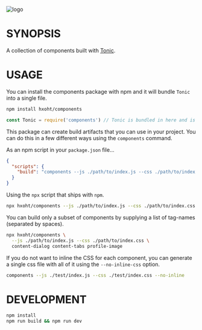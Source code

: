 ![logo](https://raw.githubusercontent.com/hxoht/tonic/addimage/readme-tonic.png)

# SYNOPSIS
A collection of components built with [Tonic](https://github.com/hxoht/tonic).

# USAGE
You can install the components package with npm and it will bundle `Tonic` into
a single file.

```bash
npm install hxoht/components
```

```js
const Tonic = require('components') // Tonic is bundled in here and is the only export.
```

This package can create build artifacts that you can use in your project. You
can do this in a few different ways using the `components` command.

As an npm script in your `package.json` file...

```json
{
  "scripts": {
    "build": "components --js ./path/to/index.js --css ./path/to/index.css"
  }
}
```

Using the `npx` script that ships with `npm`.

```bash
npx hxoht/components --js ./path/to/index.js --css ./path/to/index.css
```

You can build only a subset of components by supplying a list of tag-names
(separated by spaces).

```bash
npx hxoht/components \
  --js ./path/to/index.js --css ./path/to/index.css \
  content-dialog content-tabs profile-image
```

If you do not want to inline the CSS for each component, you can generate a
single css file with all of it using the `--no-inline-css` option.

```bash
components --js ./test/index.js --css ./test/index.css --no-inline
```

# DEVELOPMENT

```bash
npm install
npm run build && npm run dev
```

